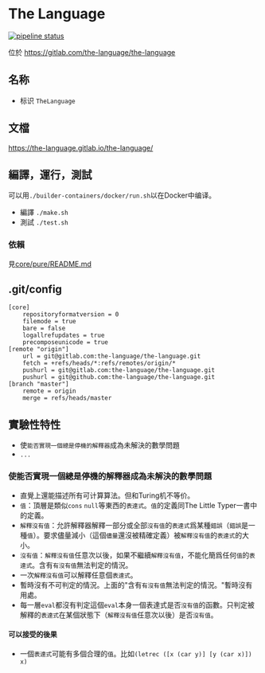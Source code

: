 # The Language

[![pipeline status](https://gitlab.com/the-language/the-language/badges/master/pipeline.svg)](https://gitlab.com/the-language/the-language/commits/master)

位於 https://gitlab.com/the-language/the-language

## 名称

* 标识 `TheLanguage`

## 文檔

https://the-language.gitlab.io/the-language/

## 編譯，運行，測試

可以用`./builder-containers/docker/run.sh`以在Docker中编译。

* 編譯 `./make.sh`
* 測試 `./test.sh`

### 依賴

見[core/pure/README.md](core/pure/README.md)

## .git/config

```
[core]
	repositoryformatversion = 0
	filemode = true
	bare = false
	logallrefupdates = true
	precomposeunicode = true
[remote "origin"]
	url = git@gitlab.com:the-language/the-language.git
	fetch = +refs/heads/*:refs/remotes/origin/*
	pushurl = git@gitlab.com:the-language/the-language.git
	pushurl = git@github.com:the-language/the-language.git
[branch "master"]
	remote = origin
	merge = refs/heads/master
```

## 實驗性特性

* 使`能否實現一個總是停機的解釋器`成為未解決的數學問題
* `...`

### 使能否實現一個總是停機的解釋器成為未解決的數學問題

* 直覺上還能描述所有可计算算法。但和Turing机不等价。
* `值`：頂層是類似`cons` `null`等東西的`表達式`。`值`的定義同The Little Typer一書中的定義。
* `解釋沒有值`：允許解釋器解釋一部分或全部`沒有值`的`表達式`爲某種`錯誤`（`錯誤`是一種`值`）。要求儘量減小（這個`儘量`還沒被精確定義）被`解釋沒有值`的`表達式`的大小。
* `沒有值`：`解釋沒有值`任意次以後，如果不繼續`解釋沒有值`，不能化簡爲任何`值`的`表達式`。含有`有沒有值`無法判定的情況。
* 一次`解釋沒有值`可以解釋任意個`表達式`。
* 暫時沒有不可判定的情況。上面的"含有`有沒有值`無法判定的情況。"暫時沒有用處。
* 每一層`eval`都沒有判定這個`eval`本身一個表達式是否`沒有值`的函數。只判定被解釋的`表達式`在某個狀態下（`解釋沒有值`任意次以後）是否`沒有值`。

#### 可以接受的後果

* 一個`表達式`可能有多個合理的`值`。比如`(letrec ([x (car y)] [y (car x)]) x)`

